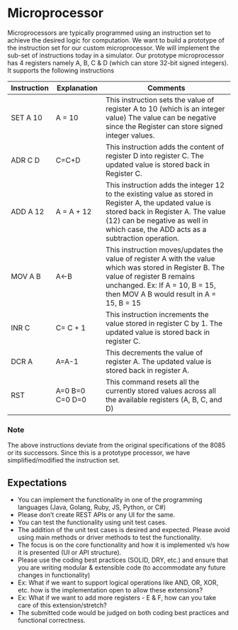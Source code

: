 # Microprocessor

Microprocessors are typically programmed using an instruction set to achieve the desired logic for computation. We want to build a prototype of the instruction set for our custom microprocessor. We will implement the sub-set of instructions today in a simulator.
Our prototype microprocessor has 4 registers namely A, B, C & D (which can store 32-bit signed integers). It supports the following instructions
  
| Instruction | Explanation | Comments |
| --- | --- | --- |
| SET A 10 | A = 10 | This instruction sets the value of register A to 10 (which is an integer value) The value can be negative since the Register can store signed integer values. |
| ADR C D | C=C+D | This instruction adds the content of register D into register C. The updated value is stored back in Register C. |
| ADD A 12 | A = A + 12 | This instruction adds the integer 12 to the existing value as stored in Register A, the updated value is stored back in Register A. The value (12) can be negative as well in which case, the ADD acts as a subtraction operation. |
| MOV A B | A←B | This instruction moves/updates the value of register A with the value which was stored in Register B. The value of register B remains unchanged. Ex: If A = 10, B = 15, then MOV A B would result in A = 15, B = 15 |
| INR C | C= C + 1 | This instruction increments the value stored in register C by 1. The updated value is stored back in register C. |
| DCR A | A=A-1 | This decrements the value of register A. The updated value is stored back in register A. |
| RST | A=0 B=0 C=0 D=0 | This command resets all the currently stored values across all the available registers (A, B, C, and D) |

### Note 
The above instructions deviate from the original specifications of the 8085 or its successors. Since this is a prototype processor, we have simplified/modified the instruction set.


## Expectations
- You can implement the functionality in one of the programming languages (Java, Golang, Ruby, JS, Python, or C#)
- Please don’t create REST APIs or any UI for the same.
- You can test the functionality using unit test cases.
- The addition of the unit test cases is desired and expected. Please avoid using main methods or driver methods to test the functionality.
- The focus is on the core functionality and how it is implemented v/s how it is presented (UI or API structure).
- Please use the coding best practices (SOLID, DRY, etc.) and ensure that you are writing modular & extensible code (to accommodate any future changes in functionality)
- Ex: What if we want to support logical operations like AND, OR, XOR, etc. how is the implementation open to allow these extensions?
- Ex: What if we want to add more registers - E & F, how can you take care of this extension/stretch?
- The submitted code would be judged on both coding best practices and functional correctness.
